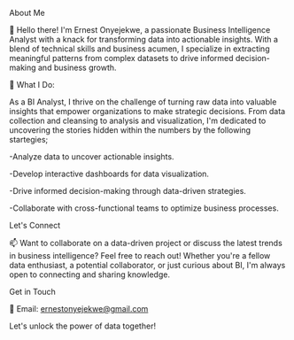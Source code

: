 About Me

👋 Hello there! I'm Ernest Onyejekwe, a passionate Business Intelligence Analyst with a knack for transforming data into actionable insights. With a blend of technical skills and business acumen, I specialize in extracting meaningful patterns from complex datasets to drive informed decision-making and business growth.

💼 What I Do:

As a BI Analyst, I thrive on the challenge of turning raw data into valuable insights that empower organizations to make strategic decisions. From data collection and cleansing to analysis and visualization, I'm dedicated to uncovering the stories hidden within the numbers by the following startegies;

-Analyze data to uncover actionable insights.

-Develop interactive dashboards for data visualization.

-Drive informed decision-making through data-driven strategies.

-Collaborate with cross-functional teams to optimize business processes.

Let's Connect

📫 Want to collaborate on a data-driven project or discuss the latest trends in business intelligence? Feel free to reach out! Whether you're a fellow data enthusiast, a potential collaborator, or just curious about BI, I'm always open to connecting and sharing knowledge.

Get in Touch

📧 Email: ernestonyejekwe@gmail.com

Let's unlock the power of data together!
